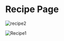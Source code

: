 # Recipe Page

![recipe2](https://github.com/salvator-del/Frontend-Mentor-Challenge2/assets/65698466/78e3472f-a656-4f5f-a511-45fd8db5b46b)

![Recipe1](https://github.com/salvator-del/Frontend-Mentor-Challenge2/assets/65698466/a3f24c03-1aad-4aa6-9b67-a61bc11f1c57)

